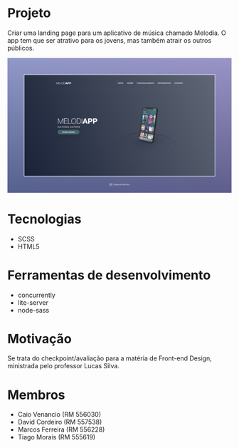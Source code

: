 # Projeto

Criar uma landing page para um aplicativo de música chamado Melodia. O app tem que ser atrativo para os jovens, mas também atrair os outros públicos.

<p align="center">
<img src="docs/preview.jpeg" width="800px">
</p>

# Tecnologias

- SCSS
- HTML5

# Ferramentas de desenvolvimento
- concurrently
- lite-server
- node-sass

# Motivação

Se trata do checkpoint/avaliação para a matéria de Front-end Design, ministrada pelo professor Lucas Silva.

# Membros

- Caio Venancio (RM 556030)
- David Cordeiro (RM 557538)
- Marcos Ferreira (RM 556228)
- Tiago Morais (RM 555619)